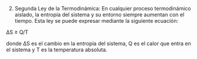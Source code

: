 2.  Segunda Ley de la Termodinámica: En cualquier proceso termodinámico aislado, la entropía del sistema y su entorno siempre aumentan con el tiempo. Esta ley se puede expresar mediante la siguiente ecuación:

ΔS ≥ Q/T

donde ΔS es el cambio en la entropía del sistema, Q es el calor que entra en el sistema y T es la temperatura absoluta.